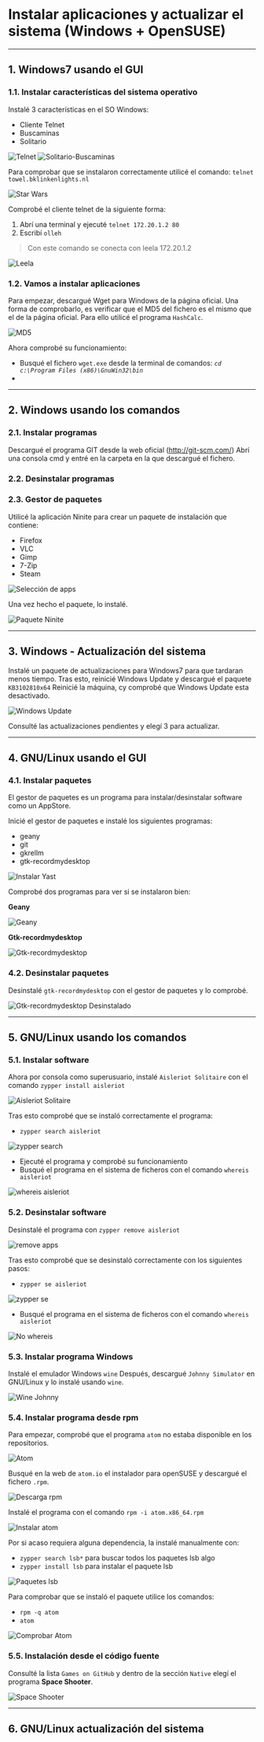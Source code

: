 
# Instalar aplicaciones y actualizar el sistema (Windows + OpenSUSE)

---

## 1. Windows7 usando el GUI

### 1.1. Instalar características del sistema operativo

Instalé 3 características en el SO Windows:

* Cliente Telnet
* Buscaminas
* Solitario

![Telnet](https://github.com/jsuabur/idp1819-jorge-suarez/blob/master/unit2/A3_Instalacion-de-software/images/telnet.png)
![Solitario-Buscaminas](https://github.com/jsuabur/idp1819-jorge-suarez/blob/master/unit2/A3_Instalacion-de-software/images/busc-sol.png)

Para comprobar que se instalaron correctamente utilicé el comando:
`telnet towel.bklinkenlights.nl`

![Star Wars](https://github.com/jsuabur/idp1819-jorge-suarez/blob/master/unit2/A3_Instalacion-de-software/images/StarWars.png)

Comprobé el cliente telnet de la siguiente forma:

1. Abrí una terminal y ejecuté `telnet 172.20.1.2 80`
2. Escribí `olleh`

> Con este comando se conecta con leela 172.20.1.2

![Leela](https://github.com/jsuabur/idp1819-jorge-suarez/blob/master/unit2/A3_Instalacion-de-software/images/olleh.png)

### 1.2. Vamos a instalar aplicaciones

Para empezar, descargué Wget para Windows de la página oficial.
Una forma de comprobarlo, es verificar que el MD5 del fichero es el mismo que el de la página oficial. Para ello utilicé el programa `HashCalc`.

![MD5](https://github.com/jsuabur/idp1819-jorge-suarez/blob/master/unit2/A3_Instalacion-de-software/images/fichero-md5.png)

Ahora comprobé su funcionamiento:

* Busqué el fichero `wget.exe` desde la terminal de comandos: *`cd c:\Program Files (x86)\GnuWin32\bin`*
*

---

## 2. Windows usando los comandos

### 2.1. Instalar programas

Descargué el programa GIT desde la web oficial (http://git-scm.com/)
Abrí una consola cmd y entré en la carpeta en la que descargué el fichero.

### 2.2. Desinstalar programas



### 2.3. Gestor de paquetes

Utilicé la aplicación Ninite para crear un paquete de instalación que contiene:

* Firefox
* VLC
* Gimp
* 7-Zip
* Steam

![Selección de apps](https://github.com/jsuabur/idp1819-jorge-suarez/blob/master/unit2/A3_Instalacion-de-software/images/apps-ninite.png)

Una vez hecho el paquete, lo instalé.

![Paquete Ninite](https://github.com/jsuabur/idp1819-jorge-suarez/blob/master/unit2/A3_Instalacion-de-software/images/pack-ninite.png)

---

## 3. Windows - Actualización del sistema

Instalé un paquete de actualizaciones para Windows7 para que tardaran menos tiempo.
Tras esto, reinicié Windows Update y descargué el paquete `KB3102810x64`
Reinicié la máquina, cy comprobé que Windows Update esta desactivado.

![Windows Update](https://github.com/jsuabur/idp1819-jorge-suarez/blob/master/unit2/A3_Instalacion-de-software/images/winupd-desact.png)

Consulté las actualizaciones pendientes y elegí 3 para actualizar.

---

## 4. GNU/Linux usando el GUI

### 4.1. Instalar paquetes

El gestor de paquetes es un programa para instalar/desinstalar software como un AppStore.

Inicié el gestor de paquetes e instalé los siguientes programas:
* geany
* git
* gkrellm
* gtk-recordmydesktop

![Instalar Yast](https://github.com/jsuabur/idp1819-jorge-suarez/blob/master/unit2/A3_Instalacion-de-software/images/inst-yast.png)

Comprobé dos programas para ver si se instalaron bien:

**Geany**

![Geany](https://github.com/jsuabur/idp1819-jorge-suarez/blob/master/unit2/A3_Instalacion-de-software/images/geany-os.png)

**Gtk-recordmydesktop**

![Gtk-recordmydesktop](https://github.com/jsuabur/idp1819-jorge-suarez/blob/master/unit2/A3_Instalacion-de-software/images/gtk-os.png)

### 4.2. Desinstalar paquetes

Desinstalé `gtk-recordmydesktop` con el gestor de paquetes y lo comprobé.

![Gtk-recordmydesktop Desinstalado](https://github.com/jsuabur/idp1819-jorge-suarez/blob/master/unit2/A3_Instalacion-de-software/images/desinst-yast.png)

---

## 5. GNU/Linux usando los comandos

### 5.1. Instalar software

Ahora por consola como superusuario, instalé `Aisleriot Solitaire` con el comando `zypper install aisleriot`

![Aisleriot Solitaire](https://github.com/jsuabur/idp1819-jorge-suarez/blob/master/unit2/A3_Instalacion-de-software/images/zypper-inst.png)

Tras esto comprobé que se instaló correctamente el programa:
* `zypper search aisleriot`

![zypper search](https://github.com/jsuabur/idp1819-jorge-suarez/blob/master/unit2/A3_Instalacion-de-software/images/zypper-search.png)

* Ejecuté el programa y comprobé su funcionamiento
* Busqué el programa en el sistema de ficheros con el comando `whereis aisleriot`

![whereis aisleriot](https://github.com/jsuabur/idp1819-jorge-suarez/blob/master/unit2/A3_Instalacion-de-software/images/whereis-app.png)

### 5.2. Desinstalar software

Desinstalé el programa con `zypper remove aisleriot`

![remove apps](https://github.com/jsuabur/idp1819-jorge-suarez/blob/master/unit2/A3_Instalacion-de-software/images/remove-apps.png)

Tras esto comprobé que se desinstaló correctamente con los siguientes pasos:
* `zypper se aisleriot`

![zypper se](https://github.com/jsuabur/idp1819-jorge-suarez/blob/master/unit2/A3_Instalacion-de-software/images/zypper-se.png)

* Busqué el programa en el sistema de ficheros con el comando `whereis aisleriot`

![No whereis](https://github.com/jsuabur/idp1819-jorge-suarez/blob/master/unit2/A3_Instalacion-de-software/images/no-whereis-apps.png)



### 5.3. Instalar programa Windows

Instalé el emulador Windows `wine`
Después, descargué `Johnny Simulator` en GNU/Linux y lo instalé usando `wine`.

![Wine Johnny](https://github.com/jsuabur/idp1819-jorge-suarez/blob/master/unit2/A3_Instalacion-de-software/images/johnny.png)

### 5.4. Instalar programa desde rpm

Para empezar, comprobé que el programa `atom` no estaba disponible en los repositorios.

![Atom](https://github.com/jsuabur/idp1819-jorge-suarez/blob/master/unit2/A3_Instalacion-de-software/images/atom-repos.png)

Busqué en la web de `atom.io` el instalador para openSUSE y descargué el fichero `.rpm`.

![Descarga rpm](https://github.com/jsuabur/idp1819-jorge-suarez/blob/master/unit2/A3_Instalacion-de-software/images/atom-rpm.png)

Instalé el programa con el comando `rpm -i atom.x86_64.rpm`

![Instalar atom](https://github.com/jsuabur/idp1819-jorge-suarez/blob/master/unit2/A3_Instalacion-de-software/images/inst-atom.png)

Por si acaso requiera alguna dependencia, la instalé manualmente con:
* `zypper search lsb*` para buscar todos los paquetes lsb algo
* `zypper install lsb` para instalar el paquete lsb

![Paquetes lsb](https://github.com/jsuabur/idp1819-jorge-suarez/blob/master/unit2/A3_Instalacion-de-software/images/lsb-atom.png)

Para comprobar que se instaló el paquete utilice los comandos:
* `rpm -q atom`
* `atom`

![Comprobar Atom](https://github.com/jsuabur/idp1819-jorge-suarez/blob/master/unit2/A3_Instalacion-de-software/images/comp-atom.png)

### 5.5. Instalación desde el código fuente

Consulté la lista `Games on GitHub` y dentro de la sección `Native` elegí el programa **Space Shooter**.

![Space Shooter](https://github.com/jsuabur/idp1819-jorge-suarez/blob/master/unit2/A3_Instalacion-de-software/images/space-shooter.png)

---

## 6. GNU/Linux actualización del sistema
